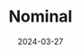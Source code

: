 ---  
layout: startup_page  
title: "Nominal"  
id: "nominal.so"  
permalink: "/nominalnominal.so03272024/"  
website: "https://www.nominal.so/"  
funding_round: "Seed"  
funding_amount: "$9.2M"  
investors: "Bling Capital, Hyperwise Ventures, Vela Partners, Incubate Fund"  
about: "Nominal uses generative AI to create a next-generation ERP solution for mid-market, multi-entity businesses. It offers out-of-the-box integrations, a modern user experience, and automates accounting workflows, addressing the limitations of outdated ERP systems. The platform aims to improve efficiency and reduce costs associated with traditional ERP solutions."  
markets: "Fintech, AI, ERP, Software Development"  
hq: "New York, New York, United States"  
founded_year: "2023"  
linkedin: "https://www.linkedin.com/company/nominalinc"  
twitter: "https://twitter.com/Nominal_io"  
instagram: ""  
facebook: ""  
crunchbase: "https://www.crunchbase.com/organization/nominal-3771"  
pitchbook: "https://pitchbook.com/profiles/company/464119-30"  

date_display: "27-Mar-2024"  
date: "2024-03-27"

# SEO Optimization  
meta_title: "Nominal - Seed Funding ($9.2M)"  
meta_description: "Nominal, Nominal uses generative AI to create a next-generation ERP solution for mid-market, multi-entity businesses. It offers out-of-the-box integrations, a ..."  
meta_keywords: "Nominal, Fintech, AI, ERP, Software Development, Seed funding"  
canonical_url: "https://startup.projectstartups.com/nominalnominal.so03272024/"  
---